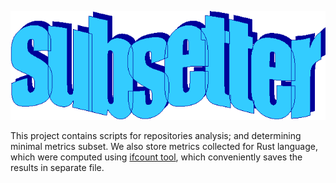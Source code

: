 ![](media/logo.gif)


This project contains scripts for repositories analysis; and determining minimal metrics subset.
We also store metrics collected for Rust language, which were computed using [ifcount tool](https://github.com/DCNick3/ifcount), which conveniently saves the results in separate file.
